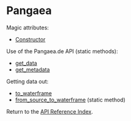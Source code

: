 # Pangaea

Magic attributes:

* [Constructor](__init__.md)

Use of the Pangaea.de API (static methods):

* [get_data](get_data.md)
* [get_metadata](get_metadata.md)

Getting data out:

* [to_waterframe](to_waterframe.md)
* [from_source_to_waterframe](from_source_to_waterframe.md) (static method)

Return to the [API Reference Index](../../index_api_reference.md).